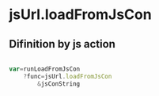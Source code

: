 # jsUrl.loadFromJsCon

## Difinition by js action

```js.js

var=runLoadFromJsCon
	?func=jsUrl.loadFromJsCon
		&jsConString
```


